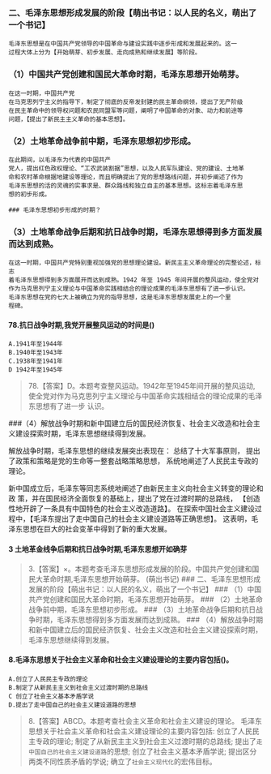 ### 二、毛泽东思想形成发展的阶段【萌出书记：以人民的名义，萌出了一个书记】
    毛泽东思想是在中国共产党领导的中国革命与建设实践中逐步形成和发展起来的。这一
    过程大体上分为【开始萌芽、初步发展、走向成熟和继续发展】等阶段。

### （1）中国共产党创建和国民大革命时期，毛泽东思想开始萌芽。
    在这一时期，中国共产党
    在马克思列宁主义的指导下，制定了彻底的反帝发封建的民主革命纲领，提出了无产阶级
    在民主革命中的领导权问题和农民同盟军等问题，阐明了中国革命的对象、动力和前途等
    问题，【提出了新民主主义革命的基本思想】。
### （2）土地革命战争前中期，毛泽东思想初步形成。
    在此期间，以毛泽东为代表的中国共产
    党人，提出红色政权理论、“工农武装割据”思想，以及人民军队建设、党的建设、土地革
    命和农村革命根据地建设等理论，而且明确提出了党的思想路线问题，并初步阐述了作为
    毛泽东思想的活的灵魂的实事求是、群众路线和独立自主的基本思想。这标志着毛泽东思
    想的初步形成。

    ### 毛泽东思想初步形成的时期？

### （3）土地革命战争后期和抗日战争时期，毛泽东思想得到多方面发展而达到成熟。
    在这一时期，中国共产党特别重视加强党的思想理论建设。新民主主义革命理论的完整论述，标志
    着毛泽东思想得到多方面展开而达到成熟。1942 年至 1945 年间开展的整风运动，使全党对
    作为马克思列宁主义理论与中国革命实践相结合的理论成果的毛泽东思想有了进一步认识。
    毛泽东思想在党的七大上被确立为党的指导思想，这是毛泽东思想发展史上的一个里
    程碑。
    
#### 78.抗日战争时期,我党开展整风运动的时间是()
    A.1941年至1944年
    B.1940年至1943年
    C.1938年至1941年
    D 1942年至1945年
>   78.【答案】D。本题考查整风运动。1942年至1945年间开展的整风运动,
    使全党对作为马克思列宁主义理论与中国革命实践相结合的理论成果的毛泽东思想有了进一步
    认识。

###（4）解放战争时期和新中国建立后的国民经济恢复、社会主义改造和社会主义建设探索时期，毛泽东思想继续得到发展。

解放战争时期，毛泽东思想的继续发展突出表现在：
    总结了十大军事原则，
    提出了政策和策略是党的生命等一整套战略策略思想，
    系统地阐述了人民民主专政的理论。

新中国成立后，毛泽东等同志系统地阐述了由新民主主义向社会主义转变的理论和政
策，并在国民经济全面恢复的基础上，提出了党在过渡时期的总路线，
【创造性地开辟了一条具有中国特色的社会主义改造道路】。
在探索中国社会主义建设过程中，【毛泽东提出了走中国自己的社会主义建设道路等正确思想】。
这表明，毛泽东思想在巨大的社会变革中得到了新的重大发展。

#### 3 土地革金线争后期和抗日战争时期,毛泽东思想开如确芽
>   3.【答案】×。本题考查毛泽东思想形成发展的阶段。中国共产党创建和国
    民大革命时期,毛泽东思想开始萌芽。
    (萌出书记)
    ### 二、毛泽东思想形成发展的阶段【萌出书记：以人民的名义，萌出了一个书记】
    ### （1）中国共产党创建和国民大革命时期，毛泽东思想开始萌芽。
    ### （2）土地革命战争前中期，毛泽东思想初步形成。
    ### （3）土地革命战争后期和抗日战争时期，毛泽东思想得到多方面发展而达到成熟。
    ### （4）解放战争时期和新中国建立后的国民经济恢复、社会主义改造和社会主义建设探索时期，毛泽东思想继续得到发展。

#### 8.毛泽东思想关于社会主义革命和社会主义建设理论的主要内容包括()。
    A.创立了人民民主专政的理论
    B.制定了从新民主主义到社会主义过渡时期的总路线
    C 创立了社会主义基本矛盾学说
    D.提出了走中国自己的社会主义建设道路的思想
>   8.【答案】ABCD。本题考查社会主义革命和社会主义建设的理论。
毛泽东思想关于社会主义革命和社会主义建设理论的主要内容包括:
创立了人民民主专政的理论;
制定了从新民主主义到社会主义过渡时期的总路线;
提出了`走中国自己的社会主义建设道路`的思想;
创立了社会主义基本矛盾学说;
提出区分两类不同性质矛盾的学说;
确立了`社会主义现代化`的宏伟目标。

























    